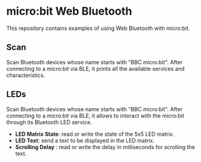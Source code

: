 # micro:bit Web Bluetooth

This repository contains examples of using Web Bluetooth with micro:bit.

## Scan

Scan Bluetooth devices whose name starts with "BBC micro:bit". After connecting to a micro:bit via BLE, it prints all the available services and characteristics.

## LEDs

Scan Bluetooth devices whose name starts with "BBC micro:bit". After connecting to a micro:bit via BLE, it allows to interact with the micro:bit through its Bluetooth LED service.
* **LED Matrix State**: read or write the state of the 5x5 LED matrix.
* **LED Text**: send a text to be displayed in the LED matrix.
* **Scrolling Delay** : read or write the delay in milliseconds for scrolling the text.
